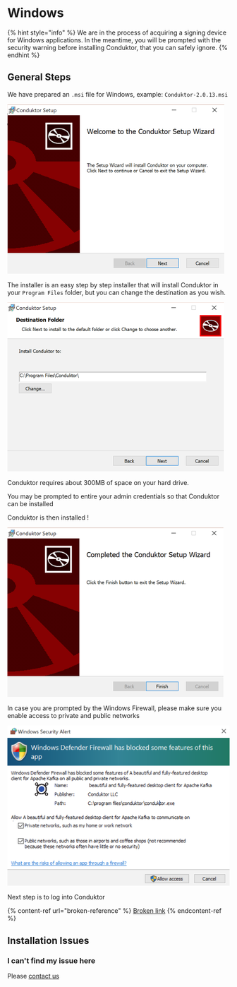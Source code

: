 # Windows

{% hint style="info" %}
We are in the process of acquiring a signing device for Windows applications. In the meantime, you will be prompted with the security warning before installing Conduktor, that you can safely ignore.&#x20;
{% endhint %}

## General Steps

We have prepared an `.msi` file for Windows, example: `Conduktor-2.0.13.msi`&#x20;

![](<../../.gitbook/assets/image (20).png>)

The installer is an easy step by step installer that will install Conduktor in your `Program Files` folder, but you can change the destination as you wish.&#x20;

![](<../../.gitbook/assets/image (4).png>)



Conduktor requires about 300MB of space on your hard drive.&#x20;

You may be prompted to entire your admin credentials so that Conduktor can be installed

Conduktor is then installed !&#x20;

![](<../../.gitbook/assets/image (26).png>)

In case you are prompted by the Windows Firewall, please make sure you enable access to private and public networks

![](<../../.gitbook/assets/image (28).png>)

Next step is to log into Conduktor

{% content-ref url="broken-reference" %}
[Broken link](broken-reference)
{% endcontent-ref %}

## Installation Issues

### I can't find my issue here

Please [contact us](https://www.conduktor.io/contact)
